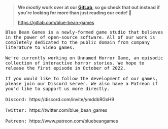 > **We _mostly_ work over at our [GitLab](https://gitlab.com/blue-bean-games), so go check that out instead if you're looking for more than just reading our code! 🙂**
> 
> https://gitlab.com/blue-bean-games

<samp>
Blue Bean Games is a newly-formed game studio that believes in the power of open-source software. All of our work is completely dedicated to the public domain from company literature to video games.
</samp>
<br /><br />
<samp>
We're currently working on Unnamed Horror Game, an episodic collection of interactive horror stories. We hope to release the first episode in October of 2022.
</samp>
<br /><br />
<samp>
If you would like to follow the development of our games, please join our Discord server. We also have a Patreon if you'd like to support us more directly.
</samp>
<br /><br />
<samp>
Discord:
</samp>
https://discord.com/invite/ymddbRGxH9
<br /><br />
<samp>
Twitter:
</samp>
https://twitter.com/blue_bean_games
<br /><br />
<samp>
Patreon:
</samp>
https://www.patreon.com/bluebeangames
